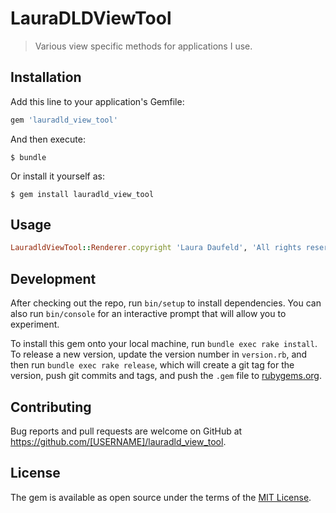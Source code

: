 # LauraDLDViewTool

> Various view specific methods for applications I use.

## Installation

Add this line to your application's Gemfile:

```ruby
gem 'lauradld_view_tool' 
```

And then execute:

    $ bundle

Or install it yourself as:

    $ gem install lauradld_view_tool

## Usage

```ruby
LauradldViewTool::Renderer.copyright 'Laura Daufeld', 'All rights reserved'
```

## Development

After checking out the repo, run `bin/setup` to install dependencies. You can also run `bin/console` for an interactive prompt that will allow you to experiment.

To install this gem onto your local machine, run `bundle exec rake install`. To release a new version, update the version number in `version.rb`, and then run `bundle exec rake release`, which will create a git tag for the version, push git commits and tags, and push the `.gem` file to [rubygems.org](https://rubygems.org).

## Contributing

Bug reports and pull requests are welcome on GitHub at https://github.com/[USERNAME]/lauradld_view_tool.

## License

The gem is available as open source under the terms of the [MIT License](https://opensource.org/licenses/MIT).
